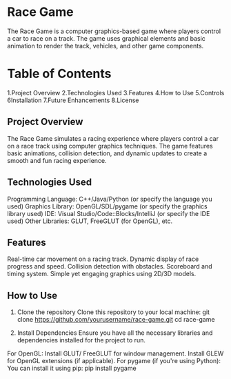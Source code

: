 # Race Game
The Race Game is a computer graphics-based game where players control a car to race on a track. 
The game uses graphical elements and basic animation to render the track, vehicles, and other game components.
# Table of Contents
1.Project Overview
2.Technologies Used
3.Features
4.How to Use
5.Controls
6Installation
7.Future Enhancements
8.License
## Project Overview
 The Race Game simulates a racing experience where players control a car on a race track using computer graphics techniques. The game features basic animations, collision detection, and dynamic updates to create a smooth and fun racing experience.

## Technologies Used
Programming Language: C++/Java/Python (or specify the language you used)
Graphics Library: OpenGL/SDL/pygame (or specify the graphics library used)
IDE: Visual Studio/Code::Blocks/IntelliJ (or specify the IDE used)
Other Libraries: GLUT, FreeGLUT (for OpenGL), etc.

## Features
Real-time car movement on a racing track.
Dynamic display of race progress and speed.
Collision detection with obstacles.
Scoreboard and timing system.
Simple yet engaging graphics using 2D/3D models.

## How to Use
1. Clone the repository
Clone this repository to your local machine:
git clone https://github.com/yourusername/race-game.git
cd race-game

2. Install Dependencies
Ensure you have all the necessary libraries and dependencies installed for the project to run.

For OpenGL:
Install GLUT/ FreeGLUT for window management.
Install GLEW for OpenGL extensions (if applicable).
For pygame (if you're using Python):
You can install it using pip:
pip install pygame


